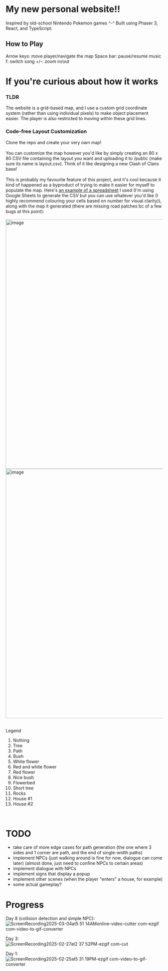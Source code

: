 # My new personal website!!

Inspired by old-school Nintendo Pokemon games ^-^ Built using Phaser 3, React, and TypeScript.

## How to Play
Arrow keys: move player/navigate the map
Space bar: pause/resume music
f: switch song
+/-: zoom in/out

# If you're curious about how it works
### TLDR 
The website is a grid-based map, and I use a custom grid coordinate system (rather than using individual pixels) to make object placement easier. The player is also restricted to moving within these grid lines. 
### Code-free Layout Customization
Clone the repo and create your very own map!
<br> <br>
You can customize the map however you'd like by simply creating an 80 x 80 CSV file containing the layout you want and uploading it to /public (make sure its name is layout.csv). Think of it like designing a new Clash of Clans base! 
<br><br>
This is probably my favourite feature of this project, and it's cool because it kind of happened as a byproduct of trying to make it easier for myself to populate the map. Here's [an example of a spreadsheet](https://docs.google.com/spreadsheets/d/1CKZPGgkdf-Rzxx7nUUlGDda6GQvsGRF21Jx-axcMvm8/edit?usp=sharing) I used (I'm using Google Sheets to generate the CSV but you can use whatever you'd like (I highly recommend colouring your cells based on number for visual clarity)), along with the map it generated (there are missing road patches bc of a few bugs at this point):
<br> <br>
<img width="800" alt="image" src="https://github.com/user-attachments/assets/64bbd400-2786-47ca-b726-78281ca6ed66" />
<img width="800" alt="image" src="https://github.com/user-attachments/assets/8c88ab7f-94dc-4a2c-b64d-1329596811d4" />

<br>
Legend

1. Nothing  
2. Tree  
3. Path  
4. Bush  
5. White flower  
6. Red and white flower  
7. Red flower  
8. Nice bush  
9. Flowerbed  
10. Short tree  
11. Rocks  
12. House #1  
13. House #2  


<br>


# TODO
- take care of more edge cases for path generation (the one where 3 sides and 1 corner are path, and the end of single-width paths)
- implement NPCs (just walking around is fine for now, dialogue can come later) (almost done, just need to confine NPCs to certain areas)
- implement dialogue with NPCs
- implement signs that display a popup
- implement other scenes (when the player "enters" a house, for example)
- some actual gameplay?

# Progress
Day 8 (collision detection and simple NPC):
<br>
![ScreenRecording2025-03-04at5 51 14AMonline-video-cutter com-ezgif com-video-to-gif-converter](https://github.com/user-attachments/assets/e6ff77d3-fdb2-491b-940a-b97452f701d3)

Day 3:
<br>
![ScreenRecording2025-02-27at2 37 52PM-ezgif com-cut](https://github.com/user-attachments/assets/dec4d111-4e43-441e-b609-a9653a531585)

Day 1: 
<br>
![ScreenRecording2025-02-25at5 31 19PM-ezgif com-video-to-gif-converter](https://github.com/user-attachments/assets/79112ada-1f6d-4cc7-9291-074c71cdfc18)


